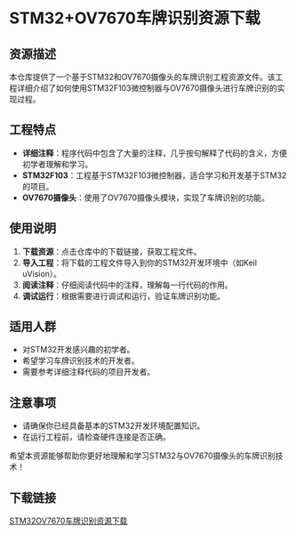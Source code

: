 # STM32+OV7670车牌识别资源下载

## 资源描述

本仓库提供了一个基于STM32和OV7670摄像头的车牌识别工程资源文件。该工程详细介绍了如何使用STM32F103微控制器与OV7670摄像头进行车牌识别的实现过程。

## 工程特点

- **详细注释**：程序代码中包含了大量的注释，几乎按句解释了代码的含义，方便初学者理解和学习。
- **STM32F103**：工程基于STM32F103微控制器，适合学习和开发基于STM32的项目。
- **OV7670摄像头**：使用了OV7670摄像头模块，实现了车牌识别的功能。

## 使用说明

1. **下载资源**：点击仓库中的下载链接，获取工程文件。
2. **导入工程**：将下载的工程文件导入到你的STM32开发环境中（如Keil uVision）。
3. **阅读注释**：仔细阅读代码中的注释，理解每一行代码的作用。
4. **调试运行**：根据需要进行调试和运行，验证车牌识别功能。

## 适用人群

- 对STM32开发感兴趣的初学者。
- 希望学习车牌识别技术的开发者。
- 需要参考详细注释代码的项目开发者。

## 注意事项

- 请确保你已经具备基本的STM32开发环境配置知识。
- 在运行工程前，请检查硬件连接是否正确。

希望本资源能够帮助你更好地理解和学习STM32与OV7670摄像头的车牌识别技术！

## 下载链接

[STM32OV7670车牌识别资源下载](https://pan.quark.cn/s/018b2f0d044b)